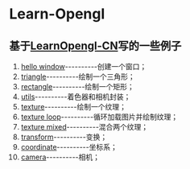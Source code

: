 # Learn-Opengl

## 基于[LearnOpengl-CN](https://learnopengl-cn.github.io/)写的一些例子

1. [hello window](./hello_window/main.cc)----------创建一个窗口；
2. [triangle](./triangle/main.cc)----------绘制一个三角形；
3. [rectangle](./rectangle/main.cc)----------绘制一个矩形；
4. [utils](./utils)----------着色器和相机封装；
5. [texture](./texture/main.cc)----------绘制一个纹理；
6. [texture loop](./textureloop/main.cc)----------循环加载图片并绘制纹理；
7. [texture mixed](./texturemix/main.cc)----------混合两个纹理；
8. [transform](./transform/main.cc)----------变换；
9. [coordinate](./coordinate/main.cc)----------坐标系；
10. [camera](./camera/main.cc)----------相机；
